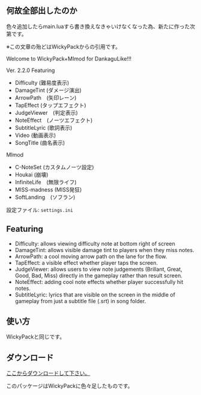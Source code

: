 ## 何故全部出したのか
色々追加したらmain.luaすら書き換えなきゃいけなくなった為、新たに作った次第です。

※この文章の殆どはWickyPackからの引用です。

Welcome to WickyPack+MImod for DankaguLike!!!

Ver. 2.2.0
Featuring
+ Difficulty (難易度表示)
+ DamageTint (ダメージ演出)
+ ArrowPath　(矢印レーン)
+ TapEffect (タップエフェクト)
+ JudgeViewer　(判定表示)
+ NoteEffect　(ノーツエフェクト)
+ SubtitleLyric (歌詞表示)
+ Video (動画表示)
+ SongTitle (曲名表示)

MImod
+ C-NoteSet (カスタムノーツ設定)
+ Houkai (崩壊)
+ InfiniteLife　(無限ライフ)
+ MISS-madness (MISS発狂)
+ SoftLanding　(ソフラン)

設定ファイル: `settings.ini`

## Featuring
+ Difficulty: allows viewing difficulty note at bottom right of screen
+ DamageTint: allows visible damage tint to players when they miss notes.
+ ArrowPath: a cool moving arrow path on the lane for the flow.
+ TapEffect: a visible effect whether player taps the screen.
+ JudgeViewer: allows users to view note judgements (Brillant, Great, Good, Bad, Miss) directly in the gameplay rather than result screen.
+ NoteEffect: adding cool note effects whether player successfully hit notes.
+ SubtitleLyric: lyrics that are visible on the screen in the middle of gameplay from just a subtitle file (.srt) in song folder.

## 使い方
WickyPackと同じです。

## ダウンロード
[ここからダウンロードして下さい。](https://github.com/MI11435/WickyPack_plus_MImod/releases/latest)

このパッケージはWickyPackに色々足したものです。
